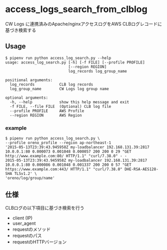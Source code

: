 # access_logs_search_from_clblog
CW Logs に連携済みのApache/nginxアクセスログをAWS CLBログレコードに基づき検索する

## Usage

```
$ pipenv run python access_log_search.py --help
usage: access_log_search.py [-h] [-f FILE] [--profile PROFILE]
                            [--region REGION]
                            log_records log_group_name

positional arguments:
  log_records           CLB log records
  log_group_name        CW Logs log group name

optional arguments:
  -h, --help            show this help message and exit
  -f FILE, --file FILE  (Optional) CLB log file
  --profile PROFILE     AWS Profile
  --region REGION       AWS Region
```

### example

```
$ pipenv run python access_log_search.py \
--profile oreno_profile --region ap-northeast-1
'2015-05-13T23:39:43.945958Z my-loadbalancer 192.168.131.39:2817 10.0.0.1:80 0.000073 0.001048 0.000057 200 200 0 29 "GET http://www.example.com:80/ HTTP/1.1" "curl/7.38.0" - -
2015-05-13T23:39:43.945958Z my-loadbalancer 192.168.131.39:2817 10.0.0.1:80 0.000086 0.001048 0.001337 200 200 0 57 "GET https://www.example.com:443/ HTTP/1.1" "curl/7.38.0" DHE-RSA-AES128-SHA TLSv1.2' \
'oreno/log/group/name'
```

## 仕様

CLBログの以下項目に基づき検索を行う

- client (IP)
- user_agent
- requestのメソッド
- requestのパス
- requestのHTTPバージョン